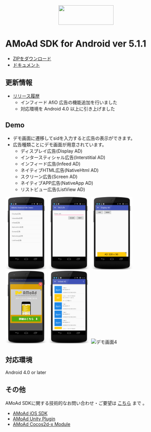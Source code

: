 <div align="center">
<img width="172" height="61" src="http://www.amoad.com/images/logo.png">
</div>

# AMoAd SDK for Android ver 5.1.1

- [ZIPをダウンロード](https://github.com/amoad/amoad-android-sdk/archive/master.zip)
- [ドキュメント](https://github.com/amoad/amoad-android-sdk/wiki)

## 更新情報
* [リリース履歴](https://github.com/amoad/amoad-android-sdk/releases)
  * インフィード AfiO 広告の機能追加を行いました
  * 対応環境を Android 4.0 以上に引き上げました

## Demo
* デモ画面に遷移してsidを入力すると広告の表示ができます。
* 広告種類ことにデモ画面が用意されています。
  * ディスプレイ広告(Display AD)
  * インタースティシャル広告(Interstitial AD)
  * インフィード広告(Infeed AD)
  * ネイティブHTML広告(NativeHtml AD)
  * スクリーン広告(Screen AD)
  * ネイティブAPP広告(NativeApp AD)
  * リストビュー広告(ListView AD)

<div>
	<img src="/Images/MainActivity.png" width=130 alt="Main画面">
	<img src="/Images/FormActivity.png" width=130 alt="sid入力画面">
	<img src="/Images/DisplayActivity.png" width=130 alt="デモ画面1">
	<img src="/Images/InterstitialActivity.png" width=130 alt="デモ画面2">
	<img src="/Images/InfeedActivity.png" width=130 alt="デモ画面3">
	<img src="/Images/ScreenActivity.png" width=130 alt="デモ画面4">
</div>

## 対応環境
Android 4.0 or later

## その他
AMoAd SDKに関する技術的なお問い合わせ・ご要望は [こちら](https://github.com/amoad/amoad-ios-sdk/issues) まで 。

- [AMoAd iOS SDK](https://github.com/amoad/amoad-ios-sdk)
- [AMoAd Unity Plugin](https://github.com/amoad/amoad-unity-plugin)
- [AMoAd Cocos2d-x Module](https://github.com/amoad/amoad-cocos2dx-module)
